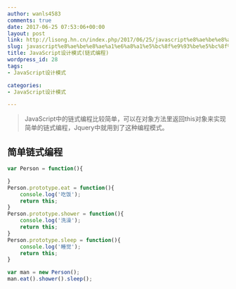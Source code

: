 ```yaml
---
author: wanls4583
comments: true
date: 2017-06-25 07:53:06+00:00
layout: post
link: http://lisong.hn.cn/index.php/2017/06/25/javascript%e8%ae%be%e8%ae%a1%e6%a8%a1%e5%bc%8f%e9%93%be%e5%bc%8f%e7%bc%96%e7%a8%8b/
slug: javascript%e8%ae%be%e8%ae%a1%e6%a8%a1%e5%bc%8f%e9%93%be%e5%bc%8f%e7%bc%96%e7%a8%8b
title: JavaScript设计模式(链式编程)
wordpress_id: 28
tags:
- JavaScript设计模式

categories:
- JavaScript设计模式

---
```


>JavaScript中的链式编程比较简单，可以在对象方法里返回this对象来实现简单的链式编程，Jquery中就用到了这种编程模式。

## 简单链式编程

```javascript
var Person = function(){

}
Person.prototype.eat = function(){
	console.log('吃饭');
	return this;
}
Person.prototype.shower = function(){
	console.log('洗澡');
	return this;
}
Person.prototype.sleep = function(){
	console.log('睡觉');
	return this;
}

var man = new Person();
man.eat().shower().sleep();
```


